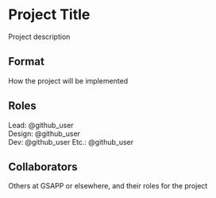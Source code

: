 # Project Title

Project description

## Format

How the project will be implemented

## Roles

Lead: @github_user  
Design: @github_user  
Dev: @github_user 
Etc.: @github_user

## Collaborators

Others at GSAPP or elsewhere, and their roles for the project